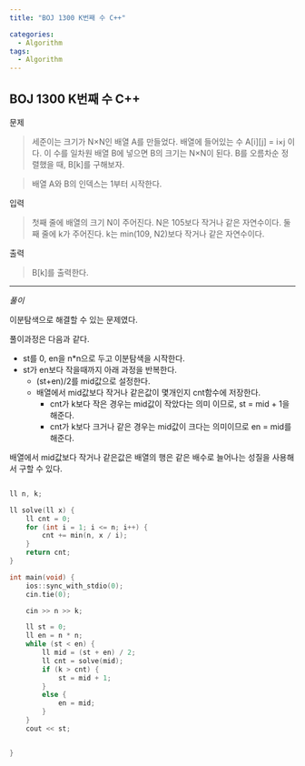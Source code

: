 ```yaml
---
title: "BOJ 1300 K번째 수 C++"

categories:
  - Algorithm
tags:
  - Algorithm
---
```


## BOJ 1300 K번째 수 C++

문제

> 세준이는 크기가 N×N인 배열 A를 만들었다. 배열에 들어있는 수 A[i][j] = i×j 이다. 이 수를 일차원 배열 B에 넣으면 B의 크기는 N×N이 된다. B를 오름차순 정렬했을 때, B[k]를 구해보자.

> 배열 A와 B의 인덱스는 1부터 시작한다.

입력

> 첫째 줄에 배열의 크기 N이 주어진다. N은 105보다 작거나 같은 자연수이다. 둘째 줄에 k가 주어진다. k는 min(109, N2)보다 작거나 같은 자연수이다.

출력

> B[k]를 출력한다.

---

_풀이_

이분탐색으로 해결할 수 있는 문제였다.

풀이과정은 다음과 같다.

- st를 0, en을 n\*n으로 두고 이분탐색을 시작한다.
- st가 en보다 작을때까지 아래 과정을 반복한다.
  - (st+en)/2를 mid값으로 설정한다.
  - 배열에서 mid값보다 작거나 같은값이 몇개인지 cnt함수에 저장한다.
    - cnt가 k보다 작은 경우는 mid값이 작았다는 의미 이므로, st = mid + 1을 해준다.
    - cnt가 k보다 크거나 같은 경우는 mid값이 크다는 의미이므로 en = mid를 해준다.

배열에서 mid값보다 작거나 같은값은 배열의 행은 같은 배수로 늘어나는 성질을 사용해서 구할 수 있다.

```c++

ll n, k;

ll solve(ll x) {
    ll cnt = 0;
    for (int i = 1; i <= n; i++) {
        cnt += min(n, x / i);
    }
    return cnt;
}

int main(void) {
    ios::sync_with_stdio(0);
    cin.tie(0);

    cin >> n >> k;

    ll st = 0;
    ll en = n * n;
    while (st < en) {
        ll mid = (st + en) / 2;
        ll cnt = solve(mid);
        if (k > cnt) {
            st = mid + 1;
        }
        else {
            en = mid;
        }
    }
    cout << st;


}

```
